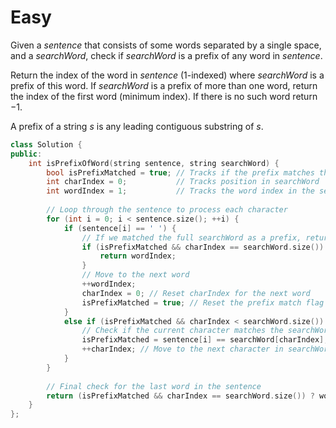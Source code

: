 # Easy

Given a $sentence$ that consists of some words separated by a single space, and a $searchWord$, check if $searchWord$ is a prefix of any word in $sentence$.

Return the index of the word in $sentence$ (1-indexed) where $searchWord$ is a prefix of this word. If $searchWord$ is a prefix of more than one word, return the index of the first word (minimum index). If there is no such word return $-1$.

A prefix of a string $s$ is any leading contiguous substring of $s$.

```cpp
class Solution {
public:
    int isPrefixOfWord(string sentence, string searchWord) {
        bool isPrefixMatched = true; // Tracks if the prefix matches the searchWord
        int charIndex = 0;           // Tracks position in searchWord
        int wordIndex = 1;           // Tracks the word index in the sentence
        
        // Loop through the sentence to process each character
        for (int i = 0; i < sentence.size(); ++i) {
            if (sentence[i] == ' ') {
                // If we matched the full searchWord as a prefix, return the current wordIndex
                if (isPrefixMatched && charIndex == searchWord.size()) {
                    return wordIndex;
                }
                // Move to the next word
                ++wordIndex;
                charIndex = 0; // Reset charIndex for the next word
                isPrefixMatched = true; // Reset the prefix match flag
            }
            else if (isPrefixMatched && charIndex < searchWord.size()) {
                // Check if the current character matches the searchWord character
                isPrefixMatched = sentence[i] == searchWord[charIndex];
                ++charIndex; // Move to the next character in searchWord
            }
        }
        
        // Final check for the last word in the sentence
        return (isPrefixMatched && charIndex == searchWord.size()) ? wordIndex : -1;
    }
};

```
